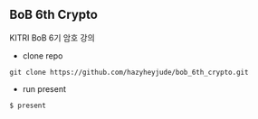 ## BoB 6th Crypto

KITRI BoB 6기 암호 강의

* clone repo
```
git clone https://github.com/hazyheyjude/bob_6th_crypto.git
```

* run present
```
$ present
```

